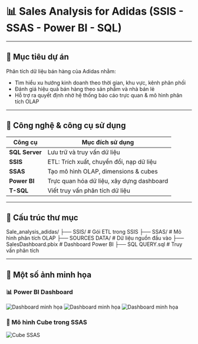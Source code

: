 
# 📊 Sales Analysis for Adidas (SSIS - SSAS - Power BI - SQL)

---

## 🚀 Mục tiêu dự án

Phân tích dữ liệu bán hàng của Adidas nhằm:
- Tìm hiểu xu hướng kinh doanh theo thời gian, khu vực, kênh phân phối
- Đánh giá hiệu quả bán hàng theo sản phẩm và nhà bán lẻ
- Hỗ trợ ra quyết định nhờ hệ thống báo cáo trực quan & mô hình phân tích OLAP

---

## 🧰 Công nghệ & công cụ sử dụng

| Công cụ        | Mục đích sử dụng                            |
|----------------|---------------------------------------------|
| **SQL Server** | Lưu trữ và truy vấn dữ liệu                 |
| **SSIS**       | ETL: Trích xuất, chuyển đổi, nạp dữ liệu    |
| **SSAS**       | Tạo mô hình OLAP, dimensions & cubes        |
| **Power BI**   | Trực quan hóa dữ liệu, xây dựng dashboard   |
| **T-SQL**      | Viết truy vấn phân tích dữ liệu             |

---

## 📁 Cấu trúc thư mục
Sale_analysis_adidas/
├── SSIS/ # Gói ETL trong SSIS
├── SSAS/ # Mô hình phân tích OLAP
├── SOURCES DATA/ # Dữ liệu nguồn đầu vào
├── SalesDashboard.pbix # Dashboard Power BI
├── SQL QUERY.sql # Truy vấn phân tích

---

## 📸 Một số ảnh minh họa
### 📊 Power BI Dashboard

![Dashboard minh họa](screenshots/dashboard1.png)
![Dashboard minh họa](screenshots/dashboard2.png)
![Dashboard minh họa](screenshots/dashboard3.png)

### 🧱 Mô hình Cube trong SSAS

![Cube SSAS](screenshots/cube_structure.png)
